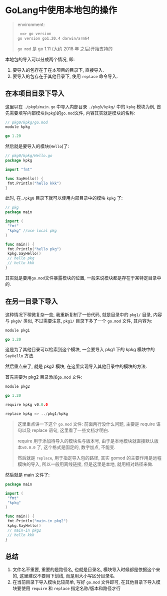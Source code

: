 # GoLang中使用本地包的操作

> environment:
>
> ```bash
>  ==> go version
> go version go1.20.4 darwin/arm64
> ```
>
> `go mod` 是 go 1.11 (大约 2018 年 之后)开始支持的

本地包的导入可以分成两个情况, 即:

1. 要导入的包存在于在本项目的目录下, 直接导入.
2. 要导入的包存在于其他目录下, 使用 `replace` 命令导入.

## 在本项目目录下导入

这里以在 `./pkg0/main.go` 中导入内部目录 `./pkg0/kpkg/` 中的 `kpkg` 模块为例, 首先需要填写内部模块(`kpkg`)的`go.mod`文件, 内容其实就是模块的名称:

```go
// pkg0/kpkg/go.mod
module kpkg

go 1.20
```

然后就是要导入的模块(`Hello`)了:

```go
// pkg0/kpkg/Hello.go
package kpkg

import "fmt"

func SayHello() {
 fmt.Println("hello kkk")
}
```

此时, 在`./pkg0` 目录下就可以使用内部目录中的模块 `kpkg` 了:

```go
// pkg
package main

import (
 "fmt"
 "kpkg" //use local pkg
)

func main() {
 fmt.Println("hello pkg")
 kpkg.SayHello()
 // hello pkg
 // hello kkk
}
```

其实就是要用`go.mod`文件暴露模块的位置, 一般来说模块都是存在于某特定目录中的.

## 在另一目录下导入

这种情况下稍微复杂一些, 我重新复制了一份代码, 就是目录中的 `pkg1/` 目录, 内容与 `pkg0/` 类似, 不过需要注意, `pkg1/` 目录下多了一个 `go.mod` 文件, 其内容为:

```go
module pkg1

go 1.20
```

这是为了其他目录可以检索到这个模块, 一会要导入 pkg1 下的 kpkg 模块中的 `SayHello` 方法.

然后重点来了, 就是 pkg2 模块, 在这里实现导入其他目录中的模块的方法.

首先需要为 pkg2 目录添加`go.mod` 文件:

```go
module pkg2

go 1.20

require kpkg v0.0.0

replace kpkg => ../pkg1/kpkg
```

> 这里重点讲一下这个 `go.mod` 文件:
> 前面两行没什么问题, 主要是 require 语句以及 replace 语句, 这里看了一些文档才明白.
>
> require 用于添加待导入的模块名与版本号, 由于是本地模块就直接默认版本`v0.0.0` 了, 这个格式是固定的, 数字加点, 不能变.
>
> 然后就是 `replace`, 用于指定导入包的路径, 其实 gomod 的主要作用是远程模块的导入, 所以一般用离线链接, 但是这里是本地, 就用相对路径来做.

然后就是 main 文件了:

```go
package main

import (
 "fmt"
 "kpkg"
)

func main() {
 fmt.Println("main-in pkg2")
 kpkg.SayHello()
 // main-in pkg2
 // hello kkk
}
```

## 总结

1. 文件名不重要, 重要的是路径名, 也就是目录名, 模块导入时候都是依据这个来的, 这里建议不要用下划线, 而是用大小写区分目录名.
2. 在当前目录下导入模块比较简单, 写好 `go.mod` 文件即可, 在其他目录下导入模块要使用 `require` 和 `replace` 指定名称/版本和路径才行
